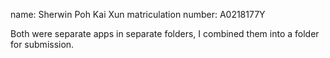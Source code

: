 name: Sherwin Poh Kai Xun
matriculation number: A0218177Y

Both were separate apps in separate folders, I combined them into a folder for submission.